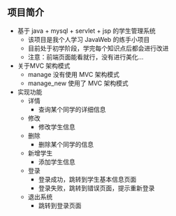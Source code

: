 ## 项目简介

- 基于 java + mysql + servlet + jsp 的学生管理系统
  - 该项目是我个人学习 JavaWeb 的练手小项目
  - 目前处于初学阶段，学完每个知识点后都会进行改进
  - 注意：前端页面能看就行，没有进行美化...
- 关于MVC 架构模式
  - manage 没有使用 MVC 架构模式
  - manage_new 使用了 MVC 架构模式
- 实现功能
  - 详情
    - 查询某个同学的详细信息
  - 修改
    - 修改学生信息
  - 删除
    - 删除某个同学的信息
  - 新增学生
    - 添加学生信息
  - 登录
    - 登录成功，跳转到学生基本信息页面
    - 登录失败，跳转到错误页面，提示重新登录
  - 退出系统
    - 跳转到登录页面
